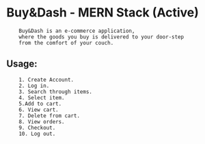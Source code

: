 # Buy&Dash - MERN Stack (Active)

        Buy&Dash is an e-commerce application, 
        where the goods you buy is delivered to your door-step
        from the comfort of your couch.

## Usage:

        1. Create Account.
        2. Log in.
        3. Search through items.
        4. Select item.
        5.Add to cart.
        6. View cart.
        7. Delete from cart.
        8. View orders.
        9. Checkout.
        10. Log out.
